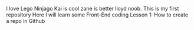 I love Lego Ninjago Kai is cool zane is better lloyd noob. 
This is my first repository
Here I will learn some Front-End coding
Lesson 1:
How to create a repo in Github
